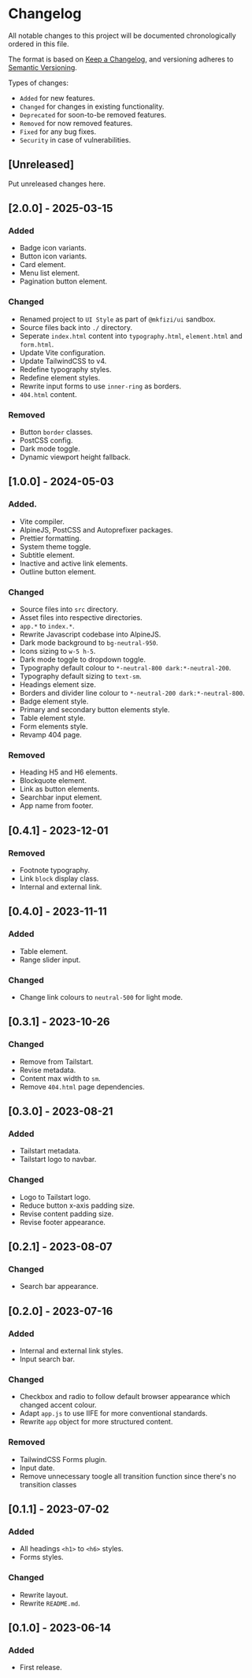# Changelog
All notable changes to this project will be documented chronologically ordered
in this file.

The format is based on [Keep a Changelog](https://keepachangelog.com/en/1.0.0/),
and versioning adheres to [Semantic Versioning](https://semver.org/spec/v2.0.0.html).

Types of changes:
- `Added` for new features.
- `Changed` for changes in existing functionality.
- `Deprecated` for soon-to-be removed features.
- `Removed` for now removed features.
- `Fixed` for any bug fixes.
- `Security` in case of vulnerabilities.

## [Unreleased]
Put unreleased changes here.

## [2.0.0] - 2025-03-15
### Added
- Badge icon variants.
- Button icon variants.
- Card element.
- Menu list element.
- Pagination button element.

### Changed
- Renamed project to `UI Style` as part of `@mkfizi/ui` sandbox.
- Source files back into `./` directory.
- Seperate `index.html` content into `typography.html`, `element.html` and `form.html`.
- Update Vite configuration.
- Update TailwindCSS to v4.
- Redefine typography styles.
- Redefine element styles.
- Rewrite input forms to use `inner-ring` as borders.
- `404.html` content.

### Removed
- Button `border` classes.
- PostCSS config.
- Dark mode toggle.
- Dynamic viewport height fallback.

## [1.0.0] - 2024-05-03
### Added.
- Vite compiler.
- AlpineJS, PostCSS and Autoprefixer packages.
- Prettier formatting.
- System theme toggle.
- Subtitle element.
- Inactive and active link elements.
- Outline button element.

### Changed
- Source files into `src` directory.
- Asset files into respective directories.
- `app.*` to `index.*`.
- Rewrite Javascript codebase into AlpineJS.
- Dark mode background to `bg-neutral-950`.
- Icons sizing to `w-5 h-5`.
- Dark mode toggle to dropdown toggle.
- Typography default colour to `*-neutral-800 dark:*-neutral-200`.
- Typography default sizing to `text-sm`.
- Headings element size.
- Borders and divider line colour to `*-neutral-200 dark:*-neutral-800`.
- Badge element style.
- Primary and secondary button elements style.
- Table element style.
- Form elements style.
- Revamp 404 page.

### Removed
- Heading H5 and H6 elements.
- Blockquote element.
- Link as button elements.
- Searchbar input element.
- App name from footer.

## [0.4.1] - 2023-12-01
### Removed
- Footnote typography.
- Link `block` display class.
- Internal and external link.

## [0.4.0] - 2023-11-11
### Added
- Table element.
- Range slider input.

### Changed
- Change link colours to `neutral-500` for light mode.

## [0.3.1] - 2023-10-26
### Changed
- Remove from Tailstart.
- Revise metadata.
- Content max width to `sm`.
- Remove `404.html` page dependencies.

## [0.3.0] - 2023-08-21
### Added
- Tailstart metadata.
- Tailstart logo to navbar.

### Changed
- Logo to Tailstart logo.
- Reduce button x-axis padding size.
- Revise content padding size.
- Revise footer appearance.

## [0.2.1] - 2023-08-07
### Changed
- Search bar appearance.

## [0.2.0] - 2023-07-16
### Added
- Internal and external link styles.
- Input search bar.

### Changed
- Checkbox and radio to follow default browser appearance which changed accent colour.
- Adapt `app.js` to use IIFE for more conventional standards.
- Rewrite `app` object for more structured content.

### Removed
- TailwindCSS Forms plugin.
- Input date.
- Remove unnecessary toogle all transition function since there's no transition classes

## [0.1.1] - 2023-07-02
### Added
- All headings `<h1>` to `<h6>` styles.
- Forms styles.

### Changed
- Rewrite layout.
- Rewrite `README.md`.

## [0.1.0] - 2023-06-14
### Added
- First release.
